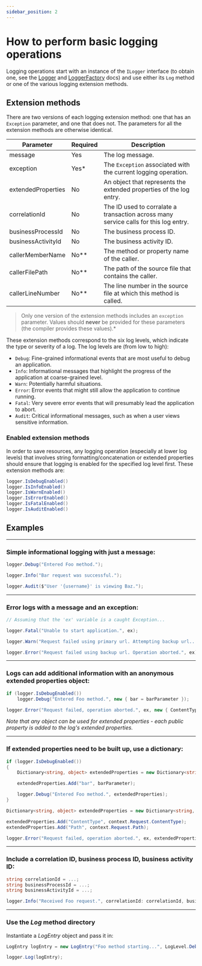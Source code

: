```yaml
---
sidebar_position: 2
---
```


# How to perform basic logging operations

Logging operations start with an instance of the `ILogger` interface (to obtain one, see the [Logger](Logger.md) and [LoggerFactory](LoggerFactory.md) docs) and use either its `Log` method or one of the various logging extension methods.

## Extension methods

There are two versions of each logging extension method: one that has an `Exception` parameter, and one that does not. The parameters for all the extension methods are otherwise identical.

Parameter          | Required | Description
------------------ | -------- | -----------
message            | Yes      | The log message.
exception          | Yes*     | The `Exception` associated with the current logging operation.
extendedProperties | No       | An object that represents the extended properties of the log entry.
correlationId      | No       | The ID used to corralate a transaction across many service calls for this log entry.
businessProcessId  | No       | The business process ID.
businessActivityId | No       | The business activity ID.
callerMemberName   | No**     | The method or property name of the caller.
callerFilePath     | No**     | The path of the source file that contains the caller.
callerLineNumber   | No**     | The line number in the source file at which this method is called.

> Only one version of the extension methods includes an `exception` parameter. Values should **never** be provided for these parameters (the compiler provides these values).*

These extension methods correspond to the six log levels, which indicate the type or severity of a log. The log levels are (from low to high):

- `Debug`: Fine-grained informational events that are most useful to debug an application.
- `Info`: Informational messages that highlight the progress of the application at coarse-grained level.
- `Warn`: Potentially harmful situations.
- `Error`: Error events that might still allow the application to continue running.
- `Fatal`: Very severe error events that will presumably lead the application to abort.
- `Audit`: Critical informational messages, such as when a user views sensitive information.

### Enabled extension methods

In order to save resources, any logging operation (especially at lower log levels) that involves string formatting/concatenation or extended properties should ensure that logging is enabled for the specified log level first. These extension methods are:

```csharp
logger.IsDebugEnabled()
logger.IsInfoEnabled()
logger.IsWarnEnabled()
logger.IsErrorEnabled()
logger.IsFatalEnabled()
logger.IsAuditEnabled()
```

## Examples

---

### Simple informational logging with just a message:

```csharp
logger.Debug("Entered Foo method.");

logger.Info("Bar request was successful.");

logger.Audit($"User '{username}' is viewing Baz.");
```

---

### Error logs with a message and an exception:

```csharp
// Assuming that the 'ex' variable is a caught Exception...

logger.Fatal("Unable to start application.", ex);

logger.Warn("Request failed using primary url. Attempting backup url...", ex);

logger.Error("Request failed using backup url. Operation aborted.", ex);
```

---

### Logs can add additional information with an anonymous extended properties object:

```csharp
if (logger.IsDebugEnabled())
    logger.Debug("Entered Foo method.", new { bar = barParameter });

logger.Error("Request failed, operation aborted.", ex, new { ContentType = context.Request.ContentType, Path = context.Request.Path });
```
*Note that any object can be used for extended properties - each public property is added to the log's extended properties.*

---

### If extended properties need to be built up, use a dictionary:

```csharp
if (logger.IsDebugEnabled())
{
    Dictionary<string, object> extendedProperties = new Dictionary<string, object>();

    extendedProperties.Add("bar", barParameter);

    logger.Debug("Entered Foo method.", extendedProperties);
}

Dictionary<string, object> extendedProperties = new Dictionary<string, object>();

extendedProperties.Add("ContentType", context.Request.ContentType);
extendedProperties.Add("Path", context.Request.Path);

logger.Error("Request failed, operation aborted.", ex, extendedProperties);
```

---

### Include a correlation ID, business process ID, business activity ID:

```csharp
string correlationId = ...;
string businessProcessId = ...;
string businessActivityId = ...;

logger.Info("Received Foo request.", correlationId: correlationId, businessProcessId: businessProcessId, businessActivityId: businessActivityId);
```

---

### Use the _Log_ method directory
Instantiate a _LogEntry_ object and pass it in:

```c#
LogEntry logEntry = new LogEntry("Foo method starting...", LogLevel.Debug, new { bar = "abc" });

logger.Log(logEntry);
```

